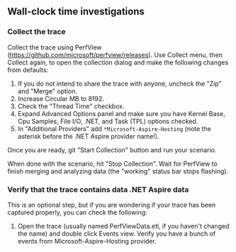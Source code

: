 ## Wall-clock time investigations

### Collect the trace
Collect the trace using PerfView (https://github.com/microsoft/perfview/releases). Use Collect menu, then Collect again, to open the collection dialog and make the following changes from defaults:

1. If you do not intend to share the trace with anyone, uncheck the "Zip" and "Merge" option.
1. Increase Circular MB to 8192.
1. Check the "Thread Time" checkbox.
1. Expand Advanced Options panel and make sure you have Kernel Base, Cpu Samples, File I/O, .NET, and Task (TPL) options checked.
1. In "Additional Providers" add `*Microsoft-Aspire-Hosting` (note the asterisk before the .NET Aspire provider name!).

Once you are ready, git "Start Collection" button and run your scenario.

When done with the scenario, hit "Stop Collection". Wait for PerfView to finish merging and analyzing data (the "working" status bar stops flashing).

### Verify that the trace contains data .NET Aspire data

This is an optional step, but if you are wondering if your trace has been captured properly, you can check the following:

1. Open the trace (usually named PerfViewData.etl, if you haven't changed the name) and double click Events view. Verify you have a bunch of events from Microsoft-Aspire-Hosting provider.

